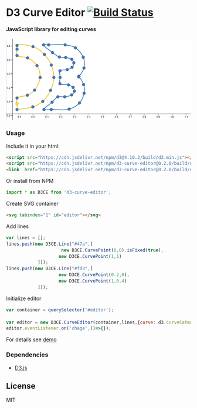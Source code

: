 D3 Curve Editor [![Build Status](https://travis-ci.org/Ni55aN/d3-curve-editor.svg?branch=master)](https://travis-ci.org/Ni55aN/d3-curve-editor)
====
#### JavaScript library for editing curves
![curve editor](https://raw.githubusercontent.com/Ni55aN/d3-curve-editor/0.1.0/demo/screenshot.png)

### Usage
Include it in your html:
```html
<script src="https://cdn.jsdelivr.net/npm/d3@4.10.2/build/d3.min.js"></script>
<script src="https://cdn.jsdelivr.net/npm/d3-curve-editor@0.2.0/build/d3-curve-editor.min.js"></script>
<link  href="https://cdn.jsdelivr.net/npm/d3-curve-editor@0.2.0/build/d3-curve-editor.css" rel="stylesheet" type="text/css"></link>
```
Or install from NPM
```js
import * as D3CE from 'd3-curve-editor';
```


Create SVG container
```html
<svg tabindex="1" id="editor"></svg>
```
Add lines
```js
var lines = [];
lines.push(new D3CE.Line("#47a",[
                     new D3CE.CurvePoint(0,0).isFixed(true),
                    new D3CE.CurvePoint(1,1)
            ]));
lines.push(new D3CE.Line("#fd3",[
                    new D3CE.CurvePoint(0.2,0),
                    new D3CE.CurvePoint(1,0.4)
            ]));
````      
Initialize editor
```js  
var container = querySelector('#editor');

var editor = new D3CE.CurveEditor(container,lines,{curve: d3.curveCatmullRom});
editor.eventListener.on('chage',()=>{});
```
For details see [demo](https://codepen.io/Ni55aN/pen/Zavjxv)

### Dependencies
  - [D3.js](https://github.com/d3/d3)


License
----
MIT